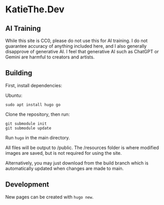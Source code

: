 # KatieThe.Dev

## AI Training
While this site is CC0, please do not use this for AI training. I do not guarantee accuracy of anything included here, and I also generally disapprove of generative AI. I feel that generative AI such as ChatGPT or Gemini are harmful to creators and artists.

## Building
First, install dependencies:

Ubuntu:
```
sudo apt install hugo go
```

Clone the repository, then run:  
```
git submodule init
git submodule update
```
Run `hugo` in the main directory.

All files will be output to /public.
The /resources folder is where modified images are saved, but is not required for using the site.

Alternatively, you may just download from the build branch which is automatically updated when changes are made to main. 

## Development
New pages can be created with `hugo new`.
